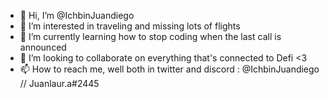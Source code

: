 - 👋 Hi, I’m @IchbinJuandiego
- 👀 I’m interested in traveling and missing lots of flights 
- 🌱 I’m currently learning how to stop coding when the last call is announced
- 💞️ I’m looking to collaborate on everything that's connected to Defi <3
- 📫 How to reach me, well both in twitter and discord  : @IchbinJuandiego // Juanlaur.a#2445

<!---
IchbinJuandiego/IchbinJuandiego is a ✨ special ✨ repository because its `README.md` (this file) appears on your GitHub profile.
You can click the Preview link to take a look at your changes.
--->
